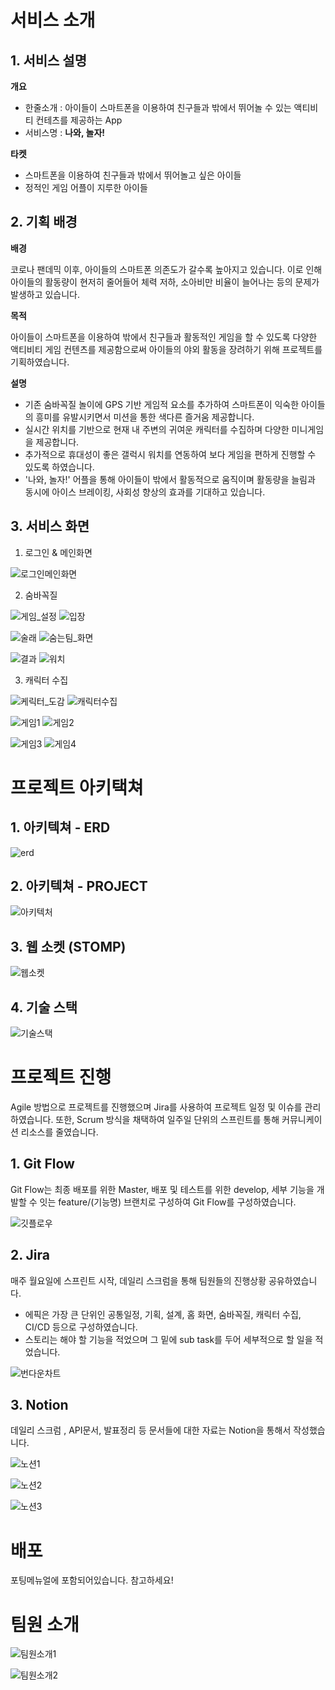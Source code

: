 # 서비스 소개

## 1. 서비스 설명

**개요**

- 한줄소개 : 아이들이 스마트폰을 이용하여 친구들과 밖에서 뛰어놀 수 있는 액티비티 컨테츠를 제공하는 App
- 서비스명 : **나와, 놀자!**

**타켓**

- 스마트폰을 이용하여 친구들과 밖에서 뛰어놀고 싶은 아이들
- 정적인 게임 어플이 지루한 아이들

## 2. 기획 배경

**배경**

코로나 팬데믹 이후, 아이들의 스마트폰 의존도가 갈수록 높아지고 있습니다. 이로 인해 아이들의 활동량이 현저히 줄어들어 체력 저하, 소아비만 비율이 늘어나는 등의 문제가 발생하고 있습니다.

**목적**

아이들이 스마트폰을 이용하여 밖에서 친구들과 활동적인 게임을 할 수 있도록 다양한 액티비티 게임 컨텐츠를 제공함으로써 아이들의 야외 활동을 장려하기 위해 프로젝트를 기획하였습니다.

**설명**

- 기존 숨바꼭질 놀이에 GPS 기반 게임적 요소를 추가하여 스마트폰이 익숙한 아이들의 흥미를 유발시키면서 미션을 통한 색다른 즐거움 제공합니다.
- 실시간 위치를 기반으로 현재 내 주변의 귀여운 캐릭터를 수집하며 다양한 미니게임을 제공합니다.
- 추가적으로 휴대성이 좋은 갤럭시 워치를 연동하여 보다 게임을 편하게 진행할 수 있도록 하였습니다.
- '나와, 놀자!' 어플을 통해 아이들이 밖에서 활동적으로 움직이며 활동량을 늘림과 동시에 아이스 브레이킹, 사회성 향상의 효과를 기대하고 있습니다.

## 3. 서비스 화면

1. 로그인 & 메인화면

![로그인메인화면](/uploads/f8a41223c120f280dbf338bc27958b45/로그인메인화면.png)

2. 숨바꼭질 

![게임_설정](/uploads/1651fa1c1cf47eac03104875cc9c2e4f/게임_설정.jpg)
![입장](/uploads/79a43ed6d795d7cb99df7a85fb0ed6ea/입장.jpg)

![술래](/uploads/3a5b97d9a261483777a7edb5f522ca1f/술래.jpg)
![숨는팀_화면](/uploads/4e75f86f1b3d564186d363f9c5654bd3/숨는팀_화면.jpg)

![결과](/uploads/b0055bff156378ddd5753366e766db12/결과.jpg)
![워치](/uploads/b5848b096fb1d32009d0597e4b08ee53/워치.png)

3. 캐릭터 수집

![케릭터_도감](/uploads/91785030d384413bb9e04209aaf475c3/케릭터_도감.jpg)
![캐릭터수집](/uploads/3bdf34e4109d788e2c205402e25395ac/캐릭터수집.jpg)

![게임1](/uploads/bf5380b143919b7649d135bce5f0fce3/게임1.jpg)
![게임2](/uploads/fa451654ef1972f4f2b732c32cc6b2c8/게임2.jpg)

![게임3](/uploads/80c9923a4f524e394a5952e4bd4d2a95/게임3.jpg)
![게임4](/uploads/f756812181cab7bcbe11edf45a5d6b88/게임4.jpg)

# 프로젝트 아키택쳐

## 1.  아키텍쳐 - ERD

![erd](/uploads/96c901218572d67ec47d6c9f18e13848/erd.png)

## 2. 아키텍쳐 - PROJECT 

![아키텍처](/uploads/e54b2a418fa78c273e4babd4fc93da80/아키텍처.png)

## 3. 웹 소켓 (STOMP)

![웹소켓](/uploads/5f1a3411cbb0ee5fea4ee60916362a94/웹소켓.png)

## 4. 기술 스택

![기술스택](/uploads/0039bc91ab5351a00180d239f753d958/기술스택.png)

# 프로젝트 진행

Agile 방법으로 프로젝트를 진행했으며 Jira를 사용하여 프로젝트 일정 및 이슈를 관리하였습니다. 또한, Scrum 방식을 채택하여 일주일 단위의 스프린트를 통해 커뮤니케이션 리소스를 줄였습니다.

## 1. Git Flow

Git Flow는 최종 배포를 위한 Master, 배포 및 테스트를 위한 develop, 세부 기능을 개발할 수 잇는 feature/(기능명) 브랜치로 구성하여 Git Flow를 구성하였습니다.

![깃플로우](/uploads/0e1fe99c7c9f55deda38c413cb6432a0/깃플로우.png)

## 2. Jira

매주 월요일에 스프린트 시작, 데일리 스크럼을 통해 팀원들의 진행상황 공유하였습니다.

- 에픽은 가장 큰 단위인 공통일정, 기획, 설계, 홈 화면, 숨바꼭질, 캐릭터 수집, CI/CD 등으로 구성하였습니다.
- 스토리는 해야 할 기능을 적었으며 그 밑에 sub task를 두어 세부적으로 할 일을 적었습니다.

![번다운차트](/uploads/a67c40cf6593b5413eb307cbf4094a97/번다운차트.png)

## 3. Notion

데일리 스크럼 , API문서, 발표정리 등 문서들에 대한 자료는 Notion을 통해서 작성했습니다.

![노션1](/uploads/2bd61db566574e322c21c7445c1a512a/노션1.png)

![노션2](/uploads/ebebbc14bb88dbc0f24638dfc1b7d660/노션2.png)

![노션3](/uploads/cce91e5ceb3b0f9cd30f32086b2d5dc2/노션3.png)

# 배포

포팅메뉴얼에 포함되어있습니다. 참고하세요!

# 팀원 소개

![팀원소개1](/uploads/9db4dcc5b3856a21efa3fb64f8367f49/팀원소개1.png)

![팀원소개2](/uploads/8b78c591bfa3f9a87b0cecd4d877ac8b/팀원소개2.png)
